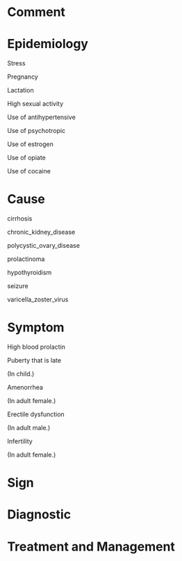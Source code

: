 # Comment

# Epidemiology

Stress

Pregnancy

Lactation

High sexual activity

Use of antihypertensive

Use of psychotropic

Use of estrogen

Use of opiate

Use of cocaine

# Cause

cirrhosis

chronic_kidney_disease

polycystic_ovary_disease

prolactinoma

hypothyroidism

seizure

varicella_zoster_virus

# Symptom

High blood prolactin

Puberty that is late

(In child.)

Amenorrhea

(In adult female.)

Erectile dysfunction

(In adult male.)

Infertility

(In adult female.)

# Sign

# Diagnostic

# Treatment and Management
